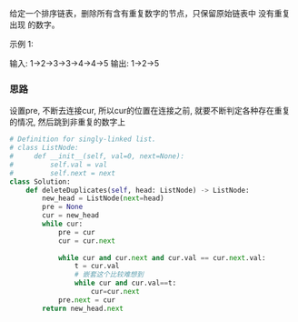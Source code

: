 给定一个排序链表，删除所有含有重复数字的节点，只保留原始链表中 没有重复出现 的数字。

示例 1:

输入: 1->2->3->3->4->4->5
输出: 1->2->5

### 思路

设置pre, 不断去连接cur, 所以cur的位置在连接之前, 就要不断判定各种存在重复的情况, 然后跳到非重复的数字上

```python
# Definition for singly-linked list.
# class ListNode:
#     def __init__(self, val=0, next=None):
#         self.val = val
#         self.next = next
class Solution:
    def deleteDuplicates(self, head: ListNode) -> ListNode:
        new_head = ListNode(next=head)
        pre = None
        cur = new_head
        while cur:
            pre = cur
            cur = cur.next
            
            while cur and cur.next and cur.val == cur.next.val:
                t = cur.val
                # 嵌套这个比较难想到
                while cur and cur.val==t:
                    cur=cur.next
            pre.next = cur
        return new_head.next
```

